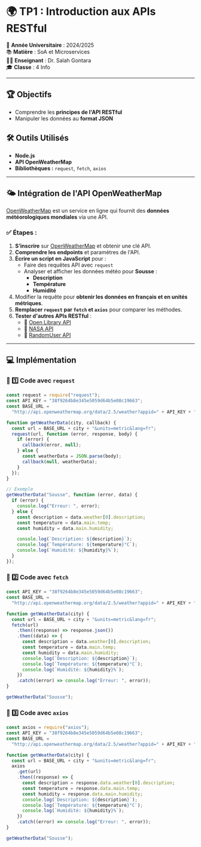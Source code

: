 # 🌍 TP1 : Introduction aux APIs RESTful  
📅 **Année Universitaire** : 2024/2025  
📚 **Matière** : SoA et Microservices  
👨‍🏫 **Enseignant** : Dr. Salah Gontara  
🎓 **Classe** : 4 Info  

---

## 🏆 Objectifs  
- Comprendre les **principes de l'API RESTful**  
- Manipuler les données au **format JSON**  

## 🛠 Outils Utilisés  
- **Node.js**  
- **API OpenWeatherMap**  
- **Bibliothèques :** `request`, `fetch`, `axios`  

---

## 🌤 Intégration de l'API OpenWeatherMap  
[OpenWeatherMap](https://openweathermap.org/api) est un service en ligne qui fournit des **données météorologiques mondiales** via une API.  

### ✅ Étapes :  
1. **S’inscrire** sur [OpenWeatherMap](https://openweathermap.org/api) et obtenir une clé API.  
2. **Comprendre les endpoints** et paramètres de l'API.  
3. **Écrire un script en JavaScript** pour :  
   - Faire des requêtes API avec `request`  
   - Analyser et afficher les données météo pour **Sousse** :  
     - **Description**  
     - **Température**  
     - **Humidité**  
4. Modifier la requête pour **obtenir les données en français et en unités métriques**.  
5. **Remplacer `request` par `fetch` et `axios`** pour comparer les méthodes.  
6. **Tester d'autres APIs RESTful** :  
   - 📖 [Open Library API](https://openlibrary.org/developers/api)  
   - 🚀 [NASA API](https://api.nasa.gov/)  
   - 👤 [RandomUser API](https://randomuser.me/)  

---

## 💻 Implémentation  

### 🔹 1️⃣ Code avec `request`  
```javascript
const request = require("request");
const API_KEY = "38f9264b8e345e5059d64b5e08c19663";
const BASE_URL =
  "http://api.openweathermap.org/data/2.5/weather?appid=" + API_KEY + "&q=";

function getWeatherData(city, callback) {
  const url = BASE_URL + city + "&units=metric&lang=fr";
  request(url, function (error, response, body) {
    if (error) {
      callback(error, null);
    } else {
      const weatherData = JSON.parse(body);
      callback(null, weatherData);
    }
  });
}

// Exemple
getWeatherData("Sousse", function (error, data) {
  if (error) {
    console.log("Erreur: ", error);
  } else {
    const description = data.weather[0].description;
    const temperature = data.main.temp;
    const humidity = data.main.humidity;

    console.log(`Description: ${description}`);
    console.log(`Température: ${temperature}°C`);
    console.log(`Humidité: ${humidity}%`);
  }
});

```
### 🔹 2️⃣ Code avec `fetch`
```javascript
const API_KEY = "38f9264b8e345e5059d64b5e08c19663";
const BASE_URL =
  "http://api.openweathermap.org/data/2.5/weather?appid=" + API_KEY + "&q=";

function getWeatherData(city) {
  const url = BASE_URL + city + "&units=metric&lang=fr";
  fetch(url)
    .then((response) => response.json())
    .then((data) => {
      const description = data.weather[0].description;
      const temperature = data.main.temp;
      const humidity = data.main.humidity;
      console.log(`Description: ${description}`);
      console.log(`Température: ${temperature}°C`);
      console.log(`Humidité: ${humidity}%`);
    })
    .catch((error) => console.log("Erreur: ", error));
}

getWeatherData("Sousse");

```
### 🔹 3️⃣ Code avec `axios`
```javascript
const axios = require("axios");
const API_KEY = "38f9264b8e345e5059d64b5e08c19663";
const BASE_URL =
  "http://api.openweathermap.org/data/2.5/weather?appid=" + API_KEY + "&q=";

function getWeatherData(city) {
  const url = BASE_URL + city + "&units=metric&lang=fr";
  axios
    .get(url)
    .then((response) => {
      const description = response.data.weather[0].description;
      const temperature = response.data.main.temp;
      const humidity = response.data.main.humidity;
      console.log(`Description: ${description}`);
      console.log(`Température: ${temperature}°C`);
      console.log(`Humidité: ${humidity}%`);
    })
    .catch((error) => console.log("Erreur: ", error));
}

getWeatherData("Sousse");
```
